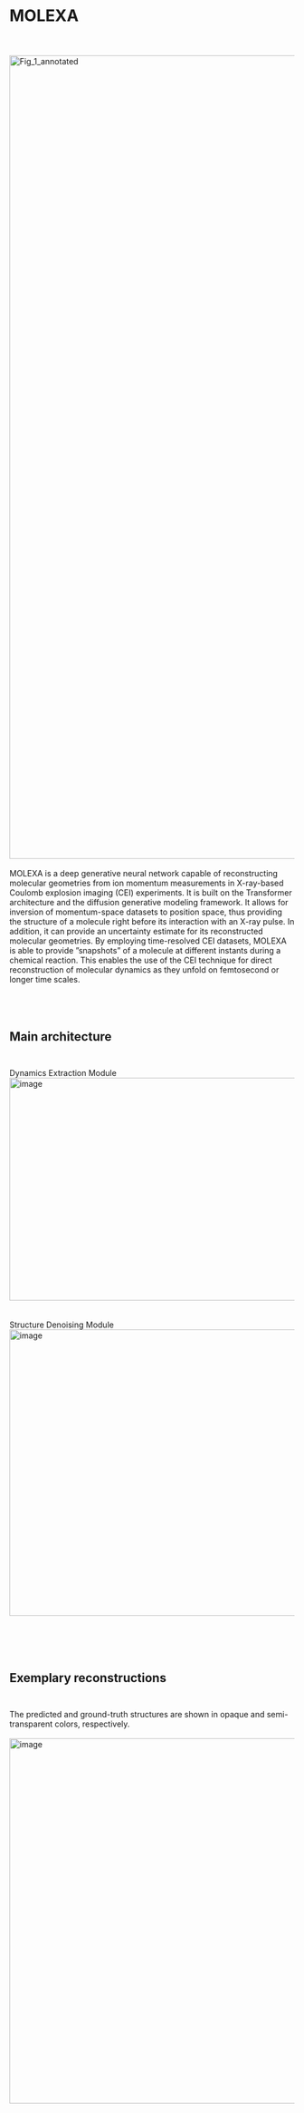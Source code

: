 # MOLEXA <br><br>
<img width="1811" height="1417" alt="Fig_1_annotated" src="https://github.com/user-attachments/assets/7f85b150-135e-45dc-ab69-08114cdc4096" />
<br><br>
MOLEXA is a deep generative neural network capable of reconstructing molecular geometries from ion momentum measurements in X-ray-based Coulomb explosion imaging (CEI) experiments. It is built on the Transformer architecture and the diffusion generative modeling framework. It allows for inversion of momentum-space datasets to position space, thus providing the structure of a molecule right before its interaction with an X-ray pulse. In addition, it can provide an uncertainty estimate for its reconstructed molecular geometries. By employing time-resolved CEI datasets, MOLEXA is able to provide ”snapshots” of a molecule at different instants during a chemical reaction. This enables the use of the CEI technique for direct reconstruction of molecular dynamics as they unfold on femtosecond or longer time scales.  
<br><br>
<br><br>

## Main architecture <br><br>
Dynamics Extraction Module  
<img width="1450" height="393" alt="image" src="https://github.com/user-attachments/assets/68f3eaf1-ada0-4c92-876d-dde236fa2aff" />     
<br><br>
Structure Denoising Module       
<img width="1509" height="505" alt="image" src="https://github.com/user-attachments/assets/23e3decf-9146-422f-93d8-fa67e47a52e1" />  
<br><br>
<br><br>
## Exemplary reconstructions <br><br>
The predicted and ground-truth structures are shown in opaque and semi-transparent colors, respectively.
<br><br>
<img width="1200" height="644" alt="image" src="https://github.com/user-attachments/assets/c03a8d5c-4beb-44e2-8a7f-0ab55fca8223" />









